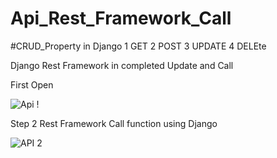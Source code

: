 # Api_Rest_Framework_Call
#CRUD_Property in Django
1 GET 
2 POST
3 UPDATE
4 DELEte

Django Rest Framework in completed Update and Call 

First Open 

![Api ! ](https://github.com/ratankumarmaurya/api/assets/48328833/5711dbc7-1250-4d3a-b17f-ca74fe3dbde1)

Step 2 Rest Framework Call function using Django

![API 2 ](https://github.com/ratankumarmaurya/api/assets/48328833/eb05409a-9d5c-4c0f-b3e2-7376b6bdd441)
